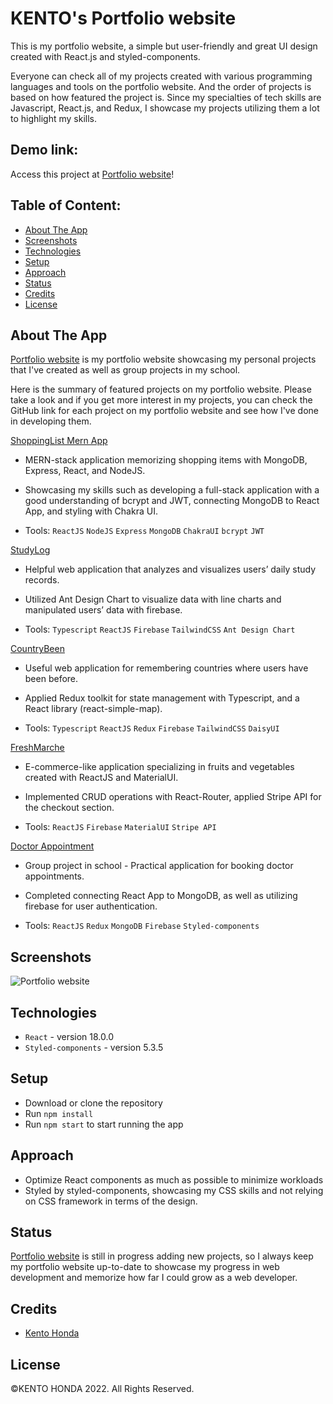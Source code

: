 # KENTO's Portfolio website

This is my portfolio website, a simple but user-friendly and great UI design created with React.js and styled-components.

Everyone can check all of my projects created with various programming languages and tools on the portfolio website. And the order of projects is based on how featured the project is. Since my specialties of tech skills are Javascript, React.js, and Redux, I showcase my projects utilizing them a lot to highlight my skills.

## Demo link:

Access this project at [Portfolio website](https://portfolio-website-zeta-five.vercel.app/)!

## Table of Content:

- [About The App](#about-the-app)
- [Screenshots](#screenshots)
- [Technologies](#technologies)
- [Setup](#setup)
- [Approach](#approach)
- [Status](#status)
- [Credits](#credits)
- [License](#license)

## About The App

[Portfolio website](https://portfolio-website-zeta-five.vercel.app/) is my portfolio website showcasing my personal projects that I've created as well as group projects in my school.

Here is the summary of featured projects on my portfolio website. Please take a look and if you get more interest in my projects, you can check the GitHub link for each project on my portfolio website and see how I've done in developing them.

[ShoppingList Mern App](https://shopping-list-mern-app.vercel.app/)

- MERN-stack application memorizing shopping items with MongoDB, Express, React, and NodeJS.
- Showcasing my skills such as developing a full-stack application with a good understanding of bcrypt and JWT, connecting MongoDB to React App, and styling with Chakra UI.

- Tools: `ReactJS` `NodeJS` `Express` `MongoDB` `ChakraUI` `bcrypt` `JWT`

[StudyLog](https://studylog-three.vercel.app/)

- Helpful web application that analyzes and visualizes users’ daily study records.
- Utilized Ant Design Chart to visualize data with line charts and manipulated users’ data with firebase.

- Tools: `Typescript` `ReactJS` `Firebase` `TailwindCSS` `Ant Design Chart`

[CountryBeen](https://country-been.vercel.app/)

- Useful web application for remembering countries where users have been before.
- Applied Redux toolkit for state management with Typescript, and a React library (react-simple-map).

- Tools: `Typescript` `ReactJS` `Redux` `Firebase` `TailwindCSS` `DaisyUI`

[FreshMarche](https://freshmarche.vercel.app/home)

- E-commerce-like application specializing in fruits and vegetables created with ReactJS and MaterialUI.
- Implemented CRUD operations with React-Router, applied Stripe API for the checkout section.

- Tools: `ReactJS` `Firebase` `MaterialUI` `Stripe API`

[Doctor Appointment](https://easydoctorappointment.netlify.app/home)

- Group project in school - Practical application for booking doctor appointments.
- Completed connecting React App to MongoDB, as well as utilizing firebase for user authentication.

- Tools: `ReactJS` `Redux` `MongoDB` `Firebase` `Styled-components`

## Screenshots

![Portfolio website](https://user-images.githubusercontent.com/65790344/184456159-217a2d0f-a852-49ad-a994-b73a358792cf.png)

## Technologies

- `React` - version 18.0.0
- `Styled-components` - version 5.3.5

## Setup

- Download or clone the repository
- Run `npm install`
- Run `npm start` to start running the app

## Approach

- Optimize React components as much as possible to minimize workloads
- Styled by styled-components, showcasing my CSS skills and not relying on CSS framework in terms of the design.

## Status

[Portfolio website](https://portfolio-website-zeta-five.vercel.app/) is still in progress adding new projects, so I always keep my portfolio website up-to-date to showcase my progress in web development and memorize how far I could grow as a web developer.

## Credits

- [Kento Honda](https://github.com/keento0809)

## License

©︎KENTO HONDA 2022. All Rights Reserved.
